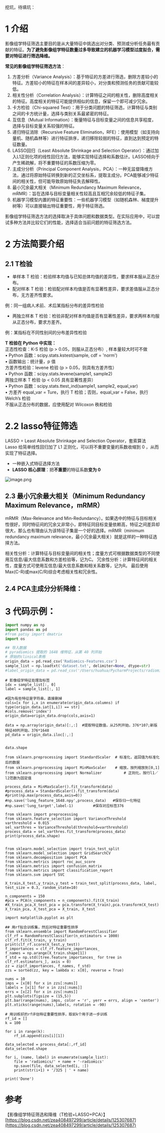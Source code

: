 
挖坑，待填坑：

<a name="TGgR5"></a>
# 1 介绍

影像组学特征筛选主要目的是从大量特征中挑选出对分类、预测或分析任务最有贡献的特征。**为了避免影像组学特征数量过多导致建立的机器学习模型过度拟合，需要对特征进行筛选降维。**

**常见的影像组学特征筛选方法**：

1. 方差分析（Variance Analysis）：基于特征的方差进行筛选，删除方差较小的特征。方差较小的特征在样本间的差异较小，对分类和预测任务的贡献可能较低。
2. 相关性分析（Correlation Analysis）：计算特征之间的相关性，删除高度相关的特征。高度相关的特征可能提供相似的信息，保留一个即可减少冗余。
3. 卡方检验（Chi-squared Test）：用于分类问题的特征筛选，计算特征与类别之间的卡方统计量，选择与类别关系最紧密的特征。
4. 互信息（Mutual Information）：衡量特征与目标变量之间的信息共享程度，选择与目标变量关系较强的特征。
5. 递归特征消除（Recursive Feature Elimination，RFE）：使用模型（如支持向量机、随机森林等）进行特征排序，递归移除较弱的特征，直到达到预定的特征数量。
6. LASSO回归（Least Absolute Shrinkage and Selection Operator）：通过加入L1正则化项的线性回归方法，能够实现特征选择和系数估计。LASSO倾向于产生稀疏解，将不重要特征的系数压缩为零。
7. 主成分分析（Principal Component Analysis，PCA）：一种无监督降维方法，通过将原始特征转换到新的正交坐标系，提取主成分。PCA能够减少特征间的相关性，但可能导致原始特征失去解释性。
8. 最小冗余最大相关（Minimum Redundancy Maximum Relevance，mRMR）：旨在选择与目标变量相关性较高且互相冗余较低的特征子集。
9. 机器学习模型内置的特征重要性：一些机器学习模型（如随机森林、梯度提升树等）可以直接输出特征重要性，用于特征筛选。

影像组学特征筛选方法的选择取决于具体问题和数据类型。在实际应用中，可以尝试多种方法并比较它们的性能，选择适合当前问题的特征筛选方法。


<a name="prwYF"></a>
# 2 方法简要介绍

<a name="kzuXT"></a>
## 2.1 T检验

- 单样本 T 检验：检验样本均值与已知总体均值的差异性，要求样本服从正态分布。
- 配对样本 T 检验：检验配对样本均值是否有显著性差异，要求差值服从正态分布，无方差齐性要求。

例：同一组病人术前、术后某指标分布的差异性检验

- 两独立样本 T 检验：检验非配对样本均值是否有显著性差异，要求两样本均服从正态分布，要求方差齐。

例：某指标在不同性别间的分布差异性检验

**T 检验在 Python 中实现：**<br />正态性检查：K-S 检验 (p > 0.05，则服从正态分布）, 样本量较大时可不做<br />• Python 函数：scipy.stats.kstest(sample, cdf = 'norm')<br />• 函数输出：统计量，p 值<br />方差齐性检验：levene 检验 (p > 0.05，则具有方差齐性）<br />• Python 函数：scipy.stats.levene(sample1, sample2)<br />两独立样本 T 检验 (p < 0.05 具有显著性差异）<br />• Python 函数：scipy.stats.ttest_ind(sample1, sample2, equal_var)<br />• 方差齐 equal_var = Ture，执行 T 检验；否则，equal_var = False，执行 Welch’s 检验<br />不服从正态分布的数据，应使用配对 Wilcoxon 秩和检验



<a name="V3pRQ"></a>
# 2.2 lasso特征筛选
LASSO = Least Absolute Shrinkage and Selection Operator，套索算法<br />Lasso 给简单线性回归加了 L1 正则化，可以将不重要变量的系数收缩到 0 ，从而实现了特征选择。

- 一种嵌入式特征选择方法
- **LASSO 核心原理**：把**不重要**的特征系数**变为 0**

![image.png](https://cdn.nlark.com/yuque/0/2024/png/38497976/1705222033516-d1093df8-8034-4e8a-b20a-8d0f020b530e.png#averageHue=%23f7f7f7&clientId=u03cb9075-1b1a-4&from=paste&height=335&id=u45b8b0af&originHeight=670&originWidth=1917&originalType=binary&ratio=2&rotation=0&showTitle=false&size=246604&status=done&style=none&taskId=u037b8a9b-cd6f-4378-bbce-2b485e4658d&title=&width=958.5)





<a name="ltieQ"></a>
## 2.3 最小冗余最大相关（Minimum Redundancy Maximum Relevance，mRMR）
mRMR（Max-Relevance and Min-Redundancy）。如果选中的特征与目标相关性很好，同时特征间的冗余又非常小，即特征同目标变量依赖高，特征之间差异却很大，那么也有理由认为该特征子集是一个好的选择。mRMR（minimum redundancy maximum relevance，最小冗余最大相关）就是这样的一种特征选择方法。

相关性分析：计算特征与目标变量间的相关性；度量方式可根据数据类型的不同使用互信息/最大信息系数和方差检验等，记为C。 冗余性分析：计算特征间的相关性，度量方式可使用互信息/最大信息系数和相关系数等，记为R。 最后使用Max(C-R)或max(C/R)综合考虑相关性和冗余性。


<a name="T2W99"></a>
## 2.4 PCA主成分分析降维：


<a name="jALcW"></a>
# 3 代码示例：


```python
import numpy as np
import pandas as pd
#from patsy import dmatrix
import os

## 导入数据
# pyradiomics 提取的 1648 维特征，从第 40 列开始
# 原始的clinical表格
origin_data = pd.read_csv('Radiomics-Features.csv')
sample_list = np.loadtxt('dataset.txt', delimiter=None, dtype=str)
#label_origin_data = pd.read_csv('/Users/huahua/PycharmProjects/radiomics_home/local/nsclc_411/data/Lung1.clinical_.csv')
```


```
# 影像组学特征处理及标签
idx = sample_list[:, 0]
label = sample_list[:, 1] 

#因为有些特征是字符串，直接删掉
cols=[x for i,x in enumerate(origin_data.columns) if type(origin_data.iat[1,i]) == str]
#cols.remove('index')
origin_data=origin_data.drop(cols,axis=1)

data = np.array(origin_data)[:,:]  #提取特征数值，从25列开始，376*107;新版特征40列开始，376*1648
pd_data = origin_data.iloc[:,:]


data.shape
```



```
from sklearn.preprocessing import StandardScaler  # 标准化，返回值为标准化后的数据
from sklearn.preprocessing import MinMaxScaler    # 缩放，按列缩放到[0,1]
from sklearn.preprocessing import Normalizer          # 正则化，按行l1／l2范数为固定值

process_data = MinMaxScaler().fit_transform(data)
#process_data = StandardScaler().fit_transform(data)
#print(np.max(process_data,axis=0))
#np.save('lung_feature_1648.npy',process_data)   #保存归一化特征
#np.save('lung_target',label-1)         #保存对应标签376
```



```
from sklearn import preprocessing
from sklearn.feature_selection import VarianceThreshold
varthreshold = 0.015
sel_varthres = VarianceThreshold(threshold=varthreshold)
process_data = sel_varthres.fit_transform(process_data)
print(process_data.shape)


from sklearn.model_selection import train_test_split
from sklearn.model_selection import GridSearchCV
from sklearn.decomposition import PCA
from sklearn.metrics import roc_auc_score
from sklearn.metrics import confusion_matrix
from sklearn.metrics import classification_report
from sklearn.svm import SVC

X_train,X_test,y_train,y_test = train_test_split(process_data, label, test_size = 0.3, random_state=10)

n_components = 150
#pca = PCA(n_components = n_components).fit(X_train)
#X_train_pca,X_test_pca = pca.transform(X_train),pca.transform(X_test)
X_train_pca, X_test_pca = X_train, X_test
```


```
import matplotlib.pyplot as plt

## 用rf拟合训练集，然后对特征重要性排序
from sklearn.ensemble import RandomForestClassifier
clf_rf = RandomForestClassifier(n_estimators = 1000)
clf_rf.fit(X_train, y_train)
print(clf_rf.score(X_test,y_test))
f_importances = clf_rf.feature_importances_
f_names = np.arange(X_train.shape[1])
f_std = np.std([tree.feature_importances_ for tree in clf_rf.estimators_], axis = 0)
zz = zip(f_importances, f_names, f_std)
zzs = sorted(zz, key = lambda x: x[0], reverse = True)

nums = 10
imps = [x[0] for x in zzs[:nums]]
labels = [x[1] for x in zzs[:nums]]
errs = [x[2] for x in zzs[:nums]]
plt.subplots(figsize = (15,5))
plt.bar(range(nums), imps, color = 'r', yerr = errs, align = 'center')
plt.xticks(range(nums),labels, rotation = -90)
```



```
# 用训练好的rf评估特征重要性排序，取前k个用于进一步训练
rf_id = []
k = 100

for i in range(k):
    rf_id.append(zzs[i][1])

data_selected = process_data[:,rf_id]
data_selected.shape
```




```
for i, (name, label) in enumerate(sample_list):
    file = 'radiomics/' + name + '-radiomics'
    np.save(file, data_selected[i, :])
    print(str(i+1) + '/325 | ' + name)
    
print('Done')
```

<a name="GuK4H"></a>
# 参考

【影像组学特征筛选和降维（T检验+LASSO+PCA）】<br />[https://blog.csdn.net/zea408497299/article/details/125307687](https://blog.csdn.net/zea408497299/article/details/125307687)











